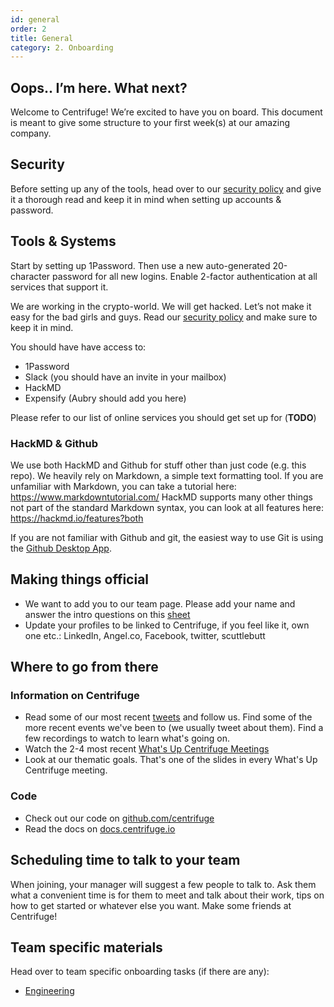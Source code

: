 ```yaml
---
id: general
order: 2
title: General
category: 2. Onboarding
---
```


## Oops.. I’m here. What next?

Welcome to Centrifuge! We’re excited to have you on board. This document is meant to give some structure to
your first week(s) at our amazing company.

## Security

Before setting up any of the tools, head over to our [security policy](../security/README.md) and give it a
thorough read and keep it in mind when setting up accounts & password.

## Tools & Systems

Start by setting up 1Password. Then use a new auto-generated 20-character password for all new logins. Enable
2-factor authentication at all services that support it.

We are working in the crypto-world. We will get hacked. Let’s not make it easy for the bad girls and guys.
Read our [security policy](../it/security.md) and make sure to keep it in mind.

You should have have access to:

- 1Password
- Slack (you should have an invite in your mailbox)
- HackMD
- Expensify (Aubry should add you here)

Please refer to our list of online services you should get set up for (**TODO**) 

### HackMD & Github

We use both HackMD and Github for stuff other than just code (e.g. this repo). We heavily rely on Markdown, a simple text formatting tool. If you are unfamiliar with Markdown, you can take a tutorial here: https://www.markdowntutorial.com/ HackMD supports many other things not part of the standard Markdown syntax, you can look at all features here: https://hackmd.io/features?both

If you are not familiar with Github and git, the easiest way to use Git is using the [Github Desktop App](https://help.github.com/en/desktop/getting-started-with-github-desktop).

## Making things official

- We want to add you to our team page. Please add your name and answer the intro questions on this [sheet](https://docs.google.com/spreadsheets/d/1Ua1mvKZQKKHXjCt_58-pBFrNHmzjD6EwqbFZtk5F5v8/edit#gid=0)
- Update your profiles to be linked to Centrifuge, if you feel like it, own one etc.: LinkedIn, Angel.co, Facebook, twitter, scuttlebutt

## Where to go from there

### Information on Centrifuge

- Read some of our most recent [tweets](https://twitter.com/centrifuge) and follow us. Find some of the more recent events we've been to (we usually tweet about them). Find a few recordings to watch to learn what's going on.
- Watch the 2-4 most recent [What's Up Centrifuge Meetings](https://drive.google.com/drive/folders/1BG53gVKi4FBzbkJXTjdMEQw3eLrf8GYp)
- Look at our thematic goals. That's one of the slides in every What's Up Centrifuge meeting.

### Code

- Check out our code on [github.com/centrifuge](https://github.com/centrifuge)
- Read the docs on [docs.centrifuge.io](https://developer.centrifuge.io)

## Scheduling time to talk to your team

When joining, your manager will suggest a few people to talk to. Ask them what a convenient time is for them to meet and talk about their work, tips on how to get started or whatever else you want. Make some friends at Centrifuge!

## Team specific materials

Head over to team specific onboarding tasks (if there are any):

- [Engineering](engineering.md)
